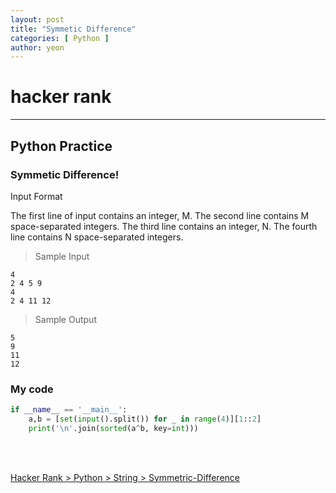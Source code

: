 ```yaml
---
layout: post
title: "Symmetic Difference"
categories: [ Python ]
author: yeon
---
```


# hacker rank
---
## Python Practice
### Symmetic Difference!

Input Format

The first line of input contains an integer, M. 
The second line contains M space-separated integers. 
The third line contains an integer, N. 
The fourth line contains N space-separated integers.

> Sample Input
~~~
4
2 4 5 9
4
2 4 11 12
~~~

> Sample Output
~~~
5
9
11
12
~~~

### My code
```python
if __name__ == '__main__':
    a,b = [set(input().split()) for _ in range(4)][1::2]
    print('\n'.join(sorted(a^b, key=int)))
```

<br>
<br>

[Hacker Rank > Python > String > Symmetric-Difference ](https://www.hackerrank.com/challenges/symmetric-difference/problem)